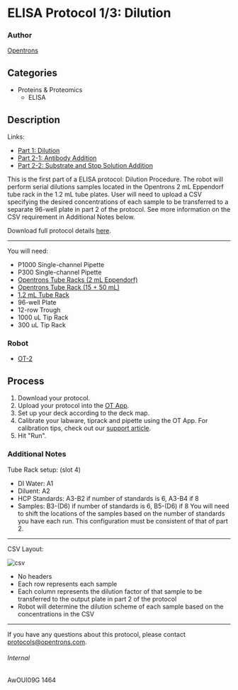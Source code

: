 # ELISA Protocol 1/3: Dilution

### Author
[Opentrons](http://www.opentrons.com/)

## Categories
* Proteins & Proteomics
    * ELISA

## Description
Links:
* [Part 1: Dilution](./1464-natrix-separations-inc-milliporesigma-part1)
* [Part 2-1: Antibody Addition](./1464-natrix-separations-inc-milliporesigma-part2)
* [Part 2-2: Substrate and Stop Solution Addition](1464-natrix-separations-inc-milliporesigma-part3)

This is the first part of a ELISA protocol: Dilution Procedure. The robot will perform serial dilutions samples located in the Opentrons 2 mL Eppendorf tube rack in the 1.2 mL tube plates. User will need to upload a CSV specifying the desired concentrations of each sample to be transferred to a separate 96-well plate in part 2 of the protocol. See more information on the CSV requirement in Additional Notes below.


Download full protocol details [here](https://s3.amazonaws.com/opentrons-protocol-library-website/custom-README-images/1464-natrix-separations-inc-milliporesigma/NEW_ELISA_protocol.xlsx).

---

You will need:
* P1000 Single-channel Pipette
* P300 Single-channel Pipette
* [Opentrons Tube Racks (2 mL Eppendorf)](https://shop.opentrons.com/collections/opentrons-tips/products/tube-rack-set-1)
* [Opentrons Tube Rack (15 + 50 mL)](https://shop.opentrons.com/collections/opentrons-tips/products/tube-rack-set-1)
* [1.2 mL Tube Rack](https://www.usascientific.com/1.2ml-tube-individual-racked-sterile.aspx)
* 96-well Plate
* 12-row Trough
* 1000 uL Tip Rack
* 300 uL Tip Rack

### Robot
* [OT-2](https://opentrons.com/ot-2)

## Process
1. Download your protocol.
2. Upload your protocol into the [OT App](https://opentrons.com/ot-app).
3. Set up your deck according to the deck map.
4. Calibrate your labware, tiprack and pipette using the OT App. For calibration tips, check out our [support article](https://support.opentrons.com/ot-2/getting-started-software-setup/deck-calibration).
5. Hit "Run".


### Additional Notes
Tube Rack setup: (slot 4)
* DI Water: A1
* Diluent: A2
* HCP Standards: A3-B2 if number of standards is 6, A3-B4 if 8
* Samples: B3-(D6) if number of standards is 6, B5-(D6) if 8
You will need to shift the locations of the samples based on the number of standards you have each run. This configuration must be consistent of that of part 2.

---

CSV Layout:

![csv](https://s3.amazonaws.com/opentrons-protocol-library-website/custom-README-images/1464-natrix-separations-inc-milliporesigma/csv_layout.png)

* No headers
* Each row represents each sample
* Each column represents the dilution factor of that sample to be transferred to the output plate in part 2 of the protocol
* Robot will determine the dilution scheme of each sample based on the concentrations in the CSV

---

If you have any questions about this protocol, please contact protocols@opentrons.com.

###### Internal
AwOUI09G
1464

